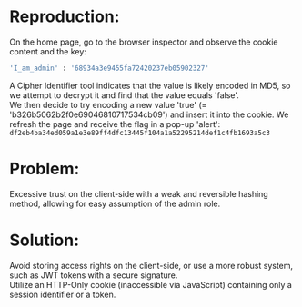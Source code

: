 # Reproduction:

On the home page, go to the browser inspector and observe the cookie content and the key:  
```sh
'I_am_admin' : '68934a3e9455fa72420237eb05902327'
```  
A Cipher Identifier tool indicates that the value is likely encoded in MD5, so we attempt to decrypt it and find that the value equals 'false'.  
We then decide to try encoding a new value 'true' (= 'b326b5062b2f0e69046810717534cb09') and insert it into the cookie. We refresh the page and receive the flag in a pop-up 'alert':  
`df2eb4ba34ed059a1e3e89ff4dfc13445f104a1a52295214def1c4fb1693a5c3`  

# Problem:  
Excessive trust on the client-side with a weak and reversible hashing method, allowing for easy assumption of the admin role.  

# Solution:  
Avoid storing access rights on the client-side, or use a more robust system, such as JWT tokens with a secure signature.  
Utilize an HTTP-Only cookie (inaccessible via JavaScript) containing only a session identifier or a token.